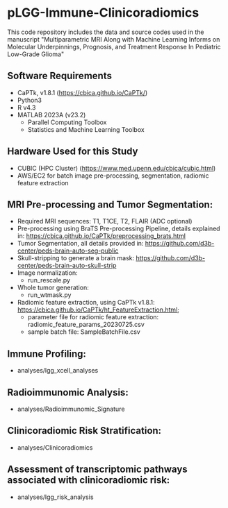 # pLGG-Immune-Clinicoradiomics
This code repository includes the data and source codes used in the manuscript "Multiparametric MRI Along with Machine Learning Informs on Molecular Underpinnings, Prognosis, and Treatment Response In Pediatric Low-Grade Glioma"

## Software Requirements
- CaPTk, v1.8.1 (https://cbica.github.io/CaPTk/)
- Python3 
- R v4.3
- MATLAB 2023A (v23.2)
  - Parallel Computing Toolbox
  - Statistics and Machine Learning Toolbox

## Hardware Used for this Study
- CUBIC (HPC Cluster) (https://www.med.upenn.edu/cbica/cubic.html)
- AWS/EC2 for batch image pre-processing, segmentation, radiomic feature extraction


## MRI Pre-processing and Tumor Segmentation:
- Required MRI sequences: T1, T1CE, T2, FLAIR (ADC optional)
- Pre-processing using BraTS Pre-processing Pipeline, details explained in: https://cbica.github.io/CaPTk/preprocessing_brats.html
- Tumor Segmentation, all details provided in: https://github.com/d3b-center/peds-brain-auto-seg-public
- Skull-stripping to generate a brain mask: https://github.com/d3b-center/peds-brain-auto-skull-strip
- Image normalization:
   - run_rescale.py
- Whole tumor generation:
   - run_wtmask.py
- Radiomic feature extraction, using CaPTk v1.8.1: https://cbica.github.io/CaPTk/ht_FeatureExtraction.html;
  - parameter file for radiomic feature extraction: radiomic_feature_params_20230725.csv
  - sample batch file: SampleBatchFile.csv

## Immune Profiling:
- analyses/lgg_xcell_analyses

## Radioimmunomic Analysis:
- analyses/Radioimmunomic_Signature

## Clinicoradiomic Risk Stratification:
- analyses/Clinicoradiomics

## Assessment of transcriptomic pathways associated with clinicoradiomic risk:
- analyses/lgg_risk_analysis
